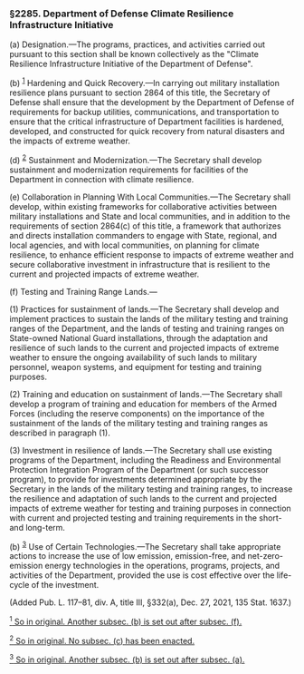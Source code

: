 ### §2285. Department of Defense Climate Resilience Infrastructure Initiative ###

(a) Designation.—The programs, practices, and activities carried out pursuant to this section shall be known collectively as the "Climate Resilience Infrastructure Initiative of the Department of Defense".

(b) <sup><a href="#2285_1_target" name="2285_1">1</a></sup> Hardening and Quick Recovery.—In carrying out military installation resilience plans pursuant to section 2864 of this title, the Secretary of Defense shall ensure that the development by the Department of Defense of requirements for backup utilities, communications, and transportation to ensure that the critical infrastructure of Department facilities is hardened, developed, and constructed for quick recovery from natural disasters and the impacts of extreme weather.

(d) <sup><a href="#2285_2_target" name="2285_2">2</a></sup> Sustainment and Modernization.—The Secretary shall develop sustainment and modernization requirements for facilities of the Department in connection with climate resilience.

(e) Collaboration in Planning With Local Communities.—The Secretary shall develop, within existing frameworks for collaborative activities between military installations and State and local communities, and in addition to the requirements of section 2864(c) of this title, a framework that authorizes and directs installation commanders to engage with State, regional, and local agencies, and with local communities, on planning for climate resilience, to enhance efficient response to impacts of extreme weather and secure collaborative investment in infrastructure that is resilient to the current and projected impacts of extreme weather.

(f) Testing and Training Range Lands.—

(1) Practices for sustainment of lands.—The Secretary shall develop and implement practices to sustain the lands of the military testing and training ranges of the Department, and the lands of testing and training ranges on State-owned National Guard installations, through the adaptation and resilience of such lands to the current and projected impacts of extreme weather to ensure the ongoing availability of such lands to military personnel, weapon systems, and equipment for testing and training purposes.

(2) Training and education on sustainment of lands.—The Secretary shall develop a program of training and education for members of the Armed Forces (including the reserve components) on the importance of the sustainment of the lands of the military testing and training ranges as described in paragraph (1).

(3) Investment in resilience of lands.—The Secretary shall use existing programs of the Department, including the Readiness and Environmental Protection Integration Program of the Department (or such successor program), to provide for investments determined appropriate by the Secretary in the lands of the military testing and training ranges, to increase the resilience and adaptation of such lands to the current and projected impacts of extreme weather for testing and training purposes in connection with current and projected testing and training requirements in the short- and long-term.

(b) <sup><a href="#2285_3_target" name="2285_3">3</a></sup> Use of Certain Technologies.—The Secretary shall take appropriate actions to increase the use of low emission, emission-free, and net-zero-emission energy technologies in the operations, programs, projects, and activities of the Department, provided the use is cost effective over the life-cycle of the investment.

(Added Pub. L. 117–81, div. A, title III, §332(a), Dec. 27, 2021, 135 Stat. 1637.)

[<sup>1</sup> So in original. Another subsec. (b) is set out after subsec. (f).](#2285_1)

[<sup>2</sup> So in original. No subsec. (c) has been enacted.](#2285_2)

[<sup>3</sup> So in original. Another subsec. (b) is set out after subsec. (a).](#2285_3)